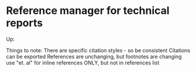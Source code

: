 # Reference manager for technical reports

Up:

Things to note:
	There are specific citation styles - so be consistent
	Citations can be exported
	References are unchanging, but footnotes are changing
	use "et. al" for inline references ONLY, but not in references list
	 